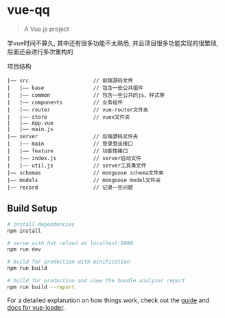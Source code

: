 # vue-qq

> A Vue.js project

学vue时间不算久, 其中还有很多功能不太熟悉, 并且项目很多功能实现的很繁琐, 后面还会进行多次重构的

项目结构
```
|—— src                     // 前端源码文件
|   |—— base                // 包含一些公共组件
|   |—— common              // 包含一些公共的js、样式等
|   |—— components          // 业务组件
|   |—— router              // vue-router文件夹
|   |—— store               // vuex文件夹
|   |—— App.vue           
|   |—— main.js
|—— server                  // 后端源码文件夹
|   |—— main                // 登录登出接口
|   |—— feature             // 功能性接口
|   |—— index.js            // server启动文件
|   |—— util.js             // server工具类文件
|—— schemas                 // mongoose schema文件夹
|—— models                  // mongoose model文件夹
|—— record                  // 记录一些问题
```

## Build Setup

``` bash
# install dependencies
npm install

# serve with hot reload at localhost:8080
npm run dev

# build for production with minification
npm run build

# build for production and view the bundle analyzer report
npm run build --report
```

For a detailed explanation on how things work, check out the [guide](http://vuejs-templates.github.io/webpack/) and [docs for vue-loader](http://vuejs.github.io/vue-loader).
